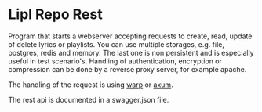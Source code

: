 # Lipl Repo Rest

Program that starts a webserver accepting requests to create, read, update of delete lyrics or playlists.
You can use multiple storages, e.g. file, postgres, redis and memory. The last one is non persistent and is
especially useful in test scenario's.
Handling of authentication, encryption or compression can be done by a reverse proxy server, for example apache.


The handling of the request is using [warp](https://crates.io/crates/warp) or [axum](https://crates.io/crates/axum).

The rest api is documented in a swagger.json file.